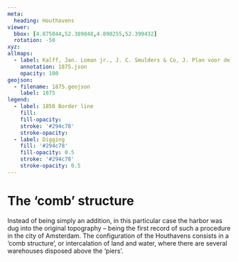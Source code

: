 ```yaml
---
meta:
  heading: Houthavens
viewer:
  bbox: [4.875044,52.389848,4.890255,52.399432]
  rotation: -50
xyz:
allmaps:
  - label: Kalff, Jan. Loman jr., J. C. Smulders & Co, J. Plan voor de uitbreiding van Amsterdam opgemaakt in 1875. Scale 1:7500. Stadsarchief Amsterdam.
    annotation: 1875.json
    opacity: 100
geojson:
  - filename: 1875.geojson
    label: 1875
legend:
  - label: 1850 Border line 
    fill:
    fill-opacity:
    stroke: '#294c78'
    stroke-opacity:
  - label: Digging
    fill: '#294c78'
    fill-opacity: 0.5
    stroke: '#294c78'
    stroke-opacity: 0.5
---
```

# The ‘comb’ structure
Instead of being simply an addition, in this particular case the harbor was dug into the original topography – being the first record of such a procedure in the city of Amsterdam. The configuration of the Houthavens consists in a ‘comb structure’, or intercalation of land and water, where there are several warehouses disposed above the ‘piers’.